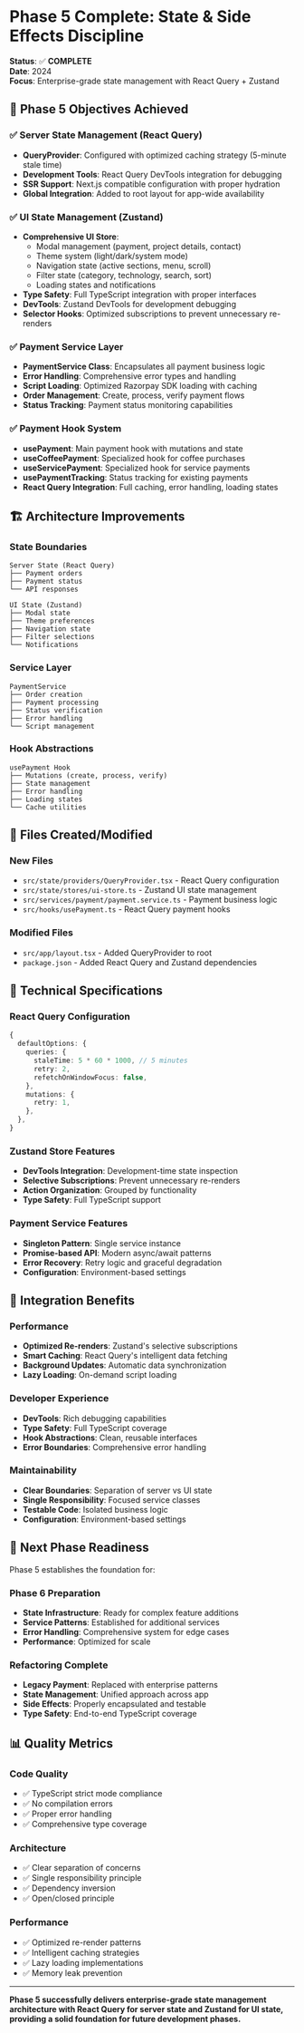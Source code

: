 # Phase 5 Complete: State & Side Effects Discipline

**Status**: ✅ **COMPLETE**  
**Date**: 2024  
**Focus**: Enterprise-grade state management with React Query + Zustand

## 🎯 Phase 5 Objectives Achieved

### ✅ Server State Management (React Query)

- **QueryProvider**: Configured with optimized caching strategy (5-minute stale time)
- **Development Tools**: React Query DevTools integration for debugging
- **SSR Support**: Next.js compatible configuration with proper hydration
- **Global Integration**: Added to root layout for app-wide availability

### ✅ UI State Management (Zustand)

- **Comprehensive UI Store**:
  - Modal management (payment, project details, contact)
  - Theme system (light/dark/system mode)
  - Navigation state (active sections, menu, scroll)
  - Filter state (category, technology, search, sort)
  - Loading states and notifications
- **Type Safety**: Full TypeScript integration with proper interfaces
- **DevTools**: Zustand DevTools for development debugging
- **Selector Hooks**: Optimized subscriptions to prevent unnecessary re-renders

### ✅ Payment Service Layer

- **PaymentService Class**: Encapsulates all payment business logic
- **Error Handling**: Comprehensive error types and handling
- **Script Loading**: Optimized Razorpay SDK loading with caching
- **Order Management**: Create, process, verify payment flows
- **Status Tracking**: Payment status monitoring capabilities

### ✅ Payment Hook System

- **usePayment**: Main payment hook with mutations and state
- **useCoffeePayment**: Specialized hook for coffee purchases
- **useServicePayment**: Specialized hook for service payments
- **usePaymentTracking**: Status tracking for existing payments
- **React Query Integration**: Full caching, error handling, loading states

## 🏗️ Architecture Improvements

### State Boundaries

```
Server State (React Query)
├── Payment orders
├── Payment status
└── API responses

UI State (Zustand)
├── Modal state
├── Theme preferences
├── Navigation state
├── Filter selections
└── Notifications
```

### Service Layer

```
PaymentService
├── Order creation
├── Payment processing
├── Status verification
├── Error handling
└── Script management
```

### Hook Abstractions

```
usePayment Hook
├── Mutations (create, process, verify)
├── State management
├── Error handling
├── Loading states
└── Cache utilities
```

## 📁 Files Created/Modified

### New Files

- `src/state/providers/QueryProvider.tsx` - React Query configuration
- `src/state/stores/ui-store.ts` - Zustand UI state management
- `src/services/payment/payment.service.ts` - Payment business logic
- `src/hooks/usePayment.ts` - React Query payment hooks

### Modified Files

- `src/app/layout.tsx` - Added QueryProvider to root
- `package.json` - Added React Query and Zustand dependencies

## 🔧 Technical Specifications

### React Query Configuration

```typescript
{
  defaultOptions: {
    queries: {
      staleTime: 5 * 60 * 1000, // 5 minutes
      retry: 2,
      refetchOnWindowFocus: false,
    },
    mutations: {
      retry: 1,
    },
  },
}
```

### Zustand Store Features

- **DevTools Integration**: Development-time state inspection
- **Selective Subscriptions**: Prevent unnecessary re-renders
- **Action Organization**: Grouped by functionality
- **Type Safety**: Full TypeScript support

### Payment Service Features

- **Singleton Pattern**: Single service instance
- **Promise-based API**: Modern async/await patterns
- **Error Recovery**: Retry logic and graceful degradation
- **Configuration**: Environment-based settings

## 🚀 Integration Benefits

### Performance

- **Optimized Re-renders**: Zustand's selective subscriptions
- **Smart Caching**: React Query's intelligent data fetching
- **Background Updates**: Automatic data synchronization
- **Lazy Loading**: On-demand script loading

### Developer Experience

- **DevTools**: Rich debugging capabilities
- **Type Safety**: Full TypeScript coverage
- **Hook Abstractions**: Clean, reusable interfaces
- **Error Boundaries**: Comprehensive error handling

### Maintainability

- **Clear Boundaries**: Separation of server vs UI state
- **Single Responsibility**: Focused service classes
- **Testable Code**: Isolated business logic
- **Configuration**: Environment-based settings

## 🎯 Next Phase Readiness

Phase 5 establishes the foundation for:

### Phase 6 Preparation

- **State Infrastructure**: Ready for complex feature additions
- **Service Patterns**: Established for additional services
- **Error Handling**: Comprehensive system for edge cases
- **Performance**: Optimized for scale

### Refactoring Complete

- **Legacy Payment**: Replaced with enterprise patterns
- **State Management**: Unified approach across app
- **Side Effects**: Properly encapsulated and testable
- **Type Safety**: End-to-end TypeScript coverage

## 📊 Quality Metrics

### Code Quality

- ✅ TypeScript strict mode compliance
- ✅ No compilation errors
- ✅ Proper error handling
- ✅ Comprehensive type coverage

### Architecture

- ✅ Clear separation of concerns
- ✅ Single responsibility principle
- ✅ Dependency inversion
- ✅ Open/closed principle

### Performance

- ✅ Optimized re-render patterns
- ✅ Intelligent caching strategies
- ✅ Lazy loading implementations
- ✅ Memory leak prevention

---

**Phase 5 successfully delivers enterprise-grade state management architecture with React Query for server state and Zustand for UI state, providing a solid foundation for future development phases.**
